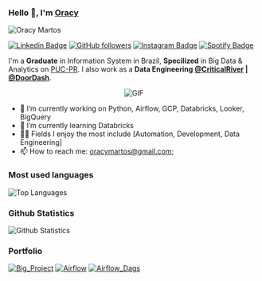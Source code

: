 ### Hello 👋, I'm [Oracy](https://oracymartos.online/) 
![Oracy Martos](https://komarev.com/ghpvc/?username=Oracy&color=ff69b4&label=PROFILE+VIEWS&style=flat-plastic)
<p align="center">
  
  [![Linkedin Badge](https://img.shields.io/badge/-Oracy%20Martos-blue?style=social&logo=Linkedin&logoColor=blue&link=https://www.linkedin.com/in/oracymartos/)](https://www.linkedin.com/in/oracymartos/) [![GitHub followers](https://img.shields.io/github/followers/Oracy?label=Follow&style=social)](https://github.com/Oracy/?tab=follow)
  [![Instagram Badge](https://img.shields.io/badge/-oracy_-blue?style=social&logo=Instagram&link=https://www.instagram.com/oracy_/)](https://www.instagram.com/oracy_/) 
  [![Spotify Badge](https://img.shields.io/badge/-oracy_-blue?style=social&logo=Spotify&link=https://open.spotify.com/user/225uorso475ipcfpyw6gqf6zi?si=hmYJ-VYwS6SmGvmmHLuleQ)](https://open.spotify.com/user/225uorso475ipcfpyw6gqf6zi?si=hmYJ-VYwS6SmGvmmHLuleQ) 
</p>

I'm a **Graduate** in Information System in Brazil, **Specilized** in Big Data & Analytics on [PUC-PR](https://www.pucpr.br/). I also work as a **Data Engineering [@CriticalRiver](https://www.criticalriver.com/) | [@DoorDash](https://www.farfetch.com)**.

<p align="center">
<img align="center" alt="GIF" src="https://steamuserimages-a.akamaihd.net/ugc/263849025224660185/7544892A0371C52DC284B844B030F06D8129494B/"/>
</p>


- 🔭 I’m currently working on Python, Airflow, GCP, Databricks, Looker, BigQuery
- 🌱 I’m currently learning Databricks
- 🤹🏽 Fields I enjoy the most include [Automation, Development, Data Engineering]
- 📫 How to reach me: <oracymartos@gmail.com>;

### Most used languages

![Top Languages](https://github-readme-stats.vercel.app/api/top-langs/?username=Oracy&layout=compact)

### Github Statistics

![Github Statistics](https://github-readme-stats.vercel.app/api?username=Oracy&count_private=true&show_icons=true&theme=dracula)

### Portfolio

[![Big_Project](https://github-readme-stats.vercel.app/api/pin/?username=Oracy&repo=Big_Project)](https://github.com/Oracy/Big_Project/tree/master)
[![Airflow](https://github-readme-stats.vercel.app/api/pin/?username=Oracy&repo=airflow)](https://github.com/Oracy/airflow/tree/master)
[![Airflow_Dags](https://github-readme-stats.vercel.app/api/pin/?username=Oracy&repo=airflow_dags)](https://github.com/Oracy/airflow_dags/tree/master)

<!-- ### Wakatime -->

<!-- [![Oracy's wakatime stats](https://github-readme-stats.vercel.app/api/wakatime?username=Oracy)](https://github.com/Oracy) -->
<!--
**Oracy/Oracy** is a ✨ _special_ ✨ repository because its `README.md` (this file) appears on your GitHub profile.

Here are some ideas to get you started:

- 🔭 I’m currently working on ...
- 🌱 I’m currently learning ...
- 👯 I’m looking to collaborate on ...
- 🤔 I’m looking for help with ...
- 💬 Ask me about ...
- 📫 How to reach me: ...
- 😄 Pronouns: ...
- ⚡ Fun fact: ...
-->
